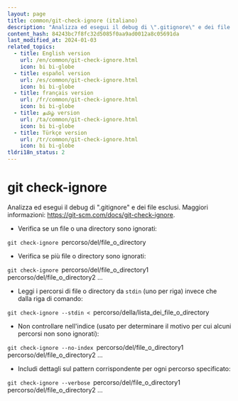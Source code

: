 ```yaml
---
layout: page
title: common/git-check-ignore (italiano)
description: "Analizza ed esegui il debug di \".gitignore\" e dei file esclusi."
content_hash: 84243bc7f8fc32d5085f0aa9ad0012a8c05691da
last_modified_at: 2024-01-03
related_topics:
  - title: English version
    url: /en/common/git-check-ignore.html
    icon: bi bi-globe
  - title: español version
    url: /es/common/git-check-ignore.html
    icon: bi bi-globe
  - title: français version
    url: /fr/common/git-check-ignore.html
    icon: bi bi-globe
  - title: தமிழ் version
    url: /ta/common/git-check-ignore.html
    icon: bi bi-globe
  - title: Türkçe version
    url: /tr/common/git-check-ignore.html
    icon: bi bi-globe
tldri18n_status: 2
---
```

# git check-ignore

Analizza ed esegui il debug di ".gitignore" e dei file esclusi.
Maggiori informazioni: <https://git-scm.com/docs/git-check-ignore>.

- Verifica se un file o una directory sono ignorati:

`git check-ignore `<span class="tldr-var badge badge-pill bg-dark-lm bg-white-dm text-white-lm text-dark-dm font-weight-bold">percorso/del/file_o_directory</span>

- Verifica se più file o directory sono ignorati:

`git check-ignore `<span class="tldr-var badge badge-pill bg-dark-lm bg-white-dm text-white-lm text-dark-dm font-weight-bold">percorso/del/file_o_directory1 percorso/del/file_o_directory2 ...</span>

- Leggi i percorsi di file o directory da `stdin` (uno per riga) invece che dalla riga di comando:

`git check-ignore --stdin < `<span class="tldr-var badge badge-pill bg-dark-lm bg-white-dm text-white-lm text-dark-dm font-weight-bold">percorso/della/lista_dei_file_o_directory</span>

- Non controllare nell'indice (usato per determinare il motivo per cui alcuni percorsi non sono ignorati):

`git check-ignore --no-index `<span class="tldr-var badge badge-pill bg-dark-lm bg-white-dm text-white-lm text-dark-dm font-weight-bold">percorso/del/file_o_directory1 percorso/del/file_o_directory2 ...</span>

- Includi dettagli sul pattern corrispondente per ogni percorso specificato:

`git check-ignore --verbose `<span class="tldr-var badge badge-pill bg-dark-lm bg-white-dm text-white-lm text-dark-dm font-weight-bold">percorso/del/file_o_directory1 percorso/del/file_o_directory2 ...</span>
